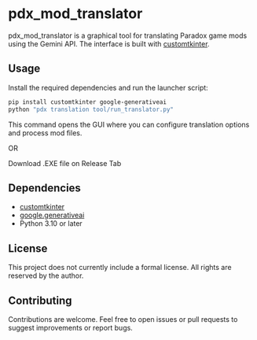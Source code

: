 # pdx_mod_translator

pdx_mod_translator is a graphical tool for translating Paradox game mods using the Gemini API. The interface is built with [customtkinter](https://github.com/TomSchimansky/CustomTkinter).

## Usage

Install the required dependencies and run the launcher script:

```bash
pip install customtkinter google-generativeai
python "pdx translation tool/run_translator.py"
```

This command opens the GUI where you can configure translation options and process mod files.


OR

Download .EXE file on Release Tab
## Dependencies

- [customtkinter](https://github.com/TomSchimansky/CustomTkinter)
- [google.generativeai](https://github.com/google-gemini/generative-ai-python)
- Python 3.10 or later

## License

This project does not currently include a formal license. All rights are reserved by the author.

## Contributing

Contributions are welcome. Feel free to open issues or pull requests to suggest improvements or report bugs.
